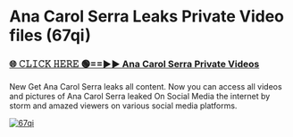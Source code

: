 # Ana Carol Serra Leaks Private Video files (67qi)

<h3><a href="https://mediafirerr.pages.dev?q=Ana+Carol+Serra&ref=R42" rel="nofollow">🌐 𝙲𝙻𝙸𝙲𝙺 𝙷𝙴𝚁𝙴 🟢==►► Ana Carol Serra Private Videos</a></h3>

New Get Ana Carol Serra leaks all content. Now you can access all videos and pictures of Ana Carol Serra leaked On Social Media the internet by storm and amazed viewers on various social media platforms.

[![67qi](https://github.com/user-attachments/assets/26341bd8-4b91-4a20-822e-3fd5d525dd40)](https://mediafirerr.pages.dev?q=Ana+Carol+Serra&ref=R42)

